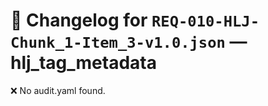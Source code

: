 # 📝 Changelog for `REQ-010-HLJ-Chunk_1-Item_3-v1.0.json` — **hlj_tag_metadata**

❌ No audit.yaml found.
